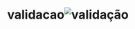 # validacao![validação](https://user-images.githubusercontent.com/82913577/185201310-5fbc6ae6-a5b3-492d-95f4-86b5fe13cb0b.png)

